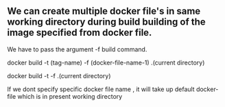 ## We can create multiple docker file's in same working directory during build building of the image specified from docker file.

We have to pass the argument -f  <docker-file-name >  build command.

docker build -t (tag-name) -f (docker-file-name-1)  .(current directory)

docker build -t <tag-name> -f <docker-file-name-2>  .(current directory)


If we dont specify specific docker file name , it will take up default docker-file  which is in present working directory
